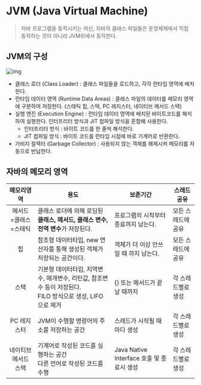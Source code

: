 # JVM (Java Virtual Machine)

> 자바 프로그램을 동작시키는 머신, 자바의 클래스 파일들은 운영체제에서 직접 동작하는 것이 아니라 JVM위에서 동작한다.

## JVM의 구성

![img](https://t1.daumcdn.net/cfile/tistory/99F6923F5B7585CF34)

* 클래스 로더 (Class Loader) : 클래스 파일들을 로드하고, 각각 런타임 영역에 배치한다.
* 런타임 데이터 영역 (Runtime Data Areas) : 클래스 파일의 데이터를 메모리 영역에 구분하여 저장한다. (스태틱 힙, 스택, PC 레지스터, 네이티브 메서드 스택)
* 실행 엔진 (Execution Engine) : 런타임 데이터 영역에 배치된 바이트코드를 해석하여 실행한다.  인터프리터 방식과 JIT 컴파일 방식을 혼합해 사용한다.
  * 인터프리터 방식 : 바이트 코드를 한 줄씩 해석한다.
  * JIT 컴파일 방식 : 바이트 코드를 런타임 시점에 바로 기계어로 반환한다.
* 가비지 컬렉터 (Garbage Collector) : 사용되지 않는 객체를 해제시켜 메모리를 자동으로 반납한다.



## 자바의 메모리 영역

|            메모리영역            | 용도                                                         | 보존기간                                  | 스레드 공유        |
| :------------------------------: | ------------------------------------------------------------ | ----------------------------------------- | ------------------ |
| 메서드<br />=클래스<br />=스태틱 | 클래스 로더에 의해 로딩된 **클래스, 메서드, 클래스 변수, 전역 변수**가 저장된다. | 프로그램의 시작부터 종료까지 남는다.      | 모든 스레드에 공유 |
|                힙                | 참조형 데이터타입, new 연산자를 통해 생성된 객체가 저장되는 공간이다. | 객체가 더 이상 안쓰일 때 까지 남는다.     | 모든 스레드에 공유 |
|               스택               | 기본형 데이터타입, 지역변수, 매개변수, 리턴값, 참조변수 등이 저장된다.<br />FILO 방식으로 생성, LIFO으로 제거 | {} 또는 메서드가 끝날 때까지              | 각 스레드별로 생성 |
|           PC 레지스터            | JVM이 수행할 명령어의 주소를 저장하는 공간                   | 스레드가 시작될 때마다 생성               | 각 스레드별로 생성 |
|       네이티브 메서드 스택       | 기계어로 작성된 코드를 실행하는 공간<br />다른 언어로 작성된 코드를 수행 | Java Native Interface 호출 및 종료시 생성 | 각 스레드별로 생성 |

